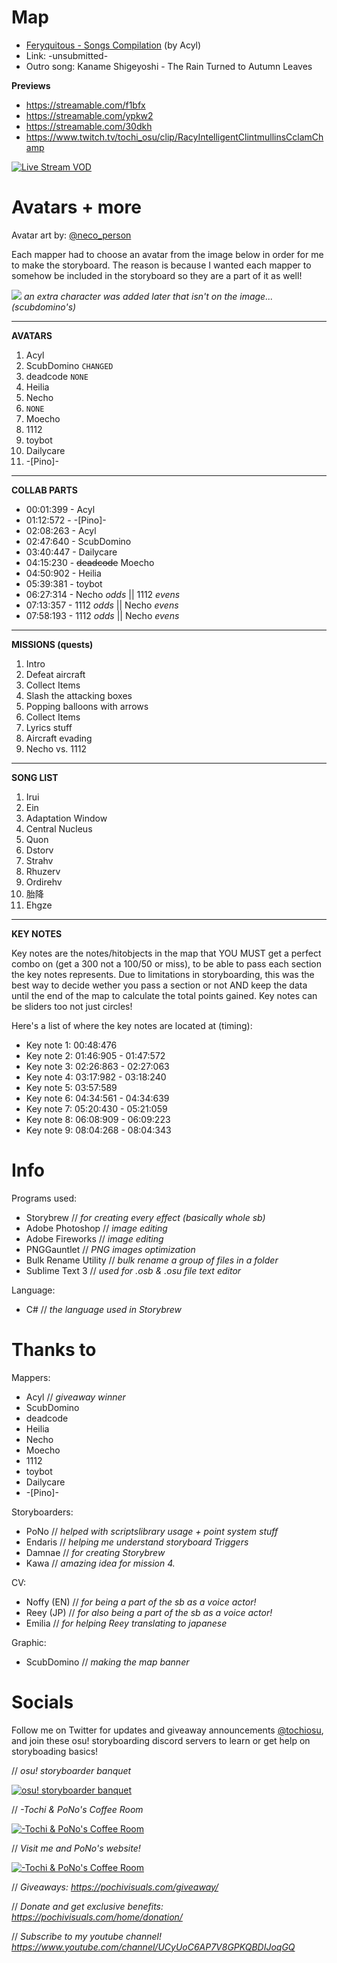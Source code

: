 # Map
- [Feryquitous - Songs Compilation](https://osu.ppy.sh/beatmapsets/1080818#osu/2261145 "Feryquitous - Songs Compilation") (by Acyl)
- Link: -unsubmitted-
- Outro song: Kaname Shigeyoshi - The Rain Turned to Autumn Leaves

**Previews**
- https://streamable.com/f1bfx
- https://streamable.com/ypkw2
- https://streamable.com/30dkh
- https://www.twitch.tv/tochi_osu/clip/RacyIntelligentClintmullinsCclamChamp

[![Live Stream VOD](https://i.imgur.com/fak8rDk.jpg "Live Stream VOD")](https://www.twitch.tv/tochi_osu/clip/RacyIntelligentClintmullinsCclamChamp "Live Stream VOD")

# Avatars + more

Avatar art by: [@neco_person](https://twitter.com/neco_person "@neco_person")

Each mapper had to choose an avatar from the image below in order for me to make the storyboard. The reason is because I wanted each mapper to somehow be included in the storyboard so they are a part of it as well!

![](https://i.imgur.com/vmmgb4A.jpg)
*an extra character was added later that isn't on the image... (scubdomino's)*


------------


**AVATARS**

1. Acyl
2. ScubDomino `CHANGED`
3. deadcode `NONE`
4. Heilia
5. Necho
6. `NONE`
7. Moecho
8. 1112
9. toybot
10. Dailycare
11. -[Pino]-

------------


**COLLAB PARTS**

- 00:01:399 - Acyl
- 01:12:572 - -[Pino]-
- 02:08:263 - Acyl
- 02:47:640 - ScubDomino
- 03:40:447 - Dailycare
- 04:15:230 - ~~deadcode~~ Moecho
- 04:50:902 - Heilia
- 05:39:381 - toybot
- 06:27:314 - Necho *odds*  || 1112 *evens*
- 07:13:357 - 1112 *odds*  || Necho *evens*
- 07:58:193 - 1112 *odds*  || Necho *evens*

------------


**MISSIONS (quests)**

1. Intro
2. Defeat aircraft
3. Collect Items
4. Slash the attacking boxes
5. Popping balloons with arrows
6. Collect Items
7. Lyrics stuff
8. Aircraft evading
9. Necho vs. 1112

------------

**SONG LIST**

1. Irui
2. Ein
3. Adaptation Window
4. Central Nucleus
5. Quon
6. Dstorv
7. Strahv
8. Rhuzerv
9. Ordirehv
10. 胎降 
11. Ehgze

------------

**KEY NOTES**

Key notes are the notes/hitobjects in the map that YOU MUST get a perfect combo on (get a 300 not a 100/50 or miss), to be able to pass each section the key notes represents. Due to limitations in storyboarding, this was the best way to decide wether you pass a section or not AND keep the data until the end of the map to calculate the total points gained. Key notes can be sliders too not just circles!

Here's a list of where the key notes are located at (timing):
- Key note 1: 00:48:476
- Key note 2: 01:46:905 - 01:47:572
- Key note 3: 02:26:863 - 02:27:063
- Key note 4: 03:17:982 - 03:18:240
- Key note 5: 03:57:589
- Key note 6: 04:34:561 - 04:34:639
- Key note 7: 05:20:430 - 05:21:059
- Key note 8: 06:08:909 - 06:09:223
- Key note 9: 08:04:268 - 08:04:343


# Info
Programs used:
- Storybrew // *for creating every effect (basically whole sb)*
- Adobe Photoshop // *image editing*
- Adobe Fireworks // *image editing*
- PNGGauntlet // *PNG images optimization*
- Bulk Rename Utility // *bulk rename a group of files in a folder*
- Sublime Text 3 // *used for .osb & .osu file text editor*

Language:
- C# // *the language used in Storybrew*

# Thanks to
Mappers:
- Acyl // *giveaway winner*
- ScubDomino
- deadcode
- Heilia
- Necho
- Moecho
- 1112
- toybot
- Dailycare
- -[Pino]-

Storyboarders:
- PoNo // *helped with scriptslibrary usage + point system stuff*
- Endaris // *helping me understand storyboard Triggers*
- Damnae // *for creating Storybrew*
- Kawa // *amazing idea for mission 4.*

CV:
- Noffy (EN) // *for being a part of the sb as a voice actor!*
- Reey (JP) // *for also being a part of the sb as a voice actor!*
- Emilia // *for helping Reey translating to japanese*

Graphic:
- ScubDomino // *making the map banner*

# Socials
Follow me on Twitter for updates and giveaway announcements [@tochiosu](https://twitter.com/TochiOsu "@tochiosu"), and join these osu! storyboarding discord servers to learn or get help on storyboading basics!

// *osu! storyboarder banquet*

[![osu! storyboarder banquet](https://cdn.discordapp.com/icons/203050773645492224/18918f6e14a100739cd135f9e752ae1e.webp "osu! storyboarder banquet")](https://discord.gg/B8NX7YW "osu! storyboarder banquet")

// *-Tochi & PoNo's Coffee Room*

[![-Tochi & PoNo's Coffee Room](https://cdn.discordapp.com/icons/501887495445807135/e6d74c7e94b27819f21b14acc05dae92.webp "-Tochi & PoNo's Coffee Room")](https://discord.gg/QZjD3yb "-Tochi & PoNo's Coffee Room")

// *Visit me and PoNo's website!*

[![-Tochi & PoNo's Coffee Room](https://i.imgur.com/KUfhZWf.png "-Tochi & PoNo's Coffee Room")](https://pochivisuals.com/ "-Tochi & PoNo's Coffee Room")

// *Giveaways:
https://pochivisuals.com/giveaway/*

// *Donate and get exclusive benefits:
https://pochivisuals.com/home/donation/*

// *Subscribe to my youtube channel!
https://www.youtube.com/channel/UCyUoC6AP7V8GPKQBDIJoqGQ*
